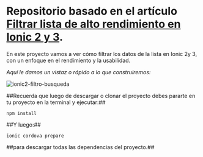 # Repositorio basado en el artículo [Filtrar lista de alto rendimiento en Ionic 2 y 3](https://medium.com/williambastidasblog/filtrar-lista-de-alto-rendimiento-en-ionic-2-y-3-c0c818a633f5).

En este proyecto  vamos a ver cómo filtrar los datos de la lista en Ionic 2y 3, con un enfoque en el rendimiento y la usabilidad. 

*Aquí le damos un vistaz o rápido a lo que construiremos:*

![ionic2-filtro-busqueda](https://cdn-images-1.medium.com/max/640/1*YdOVAs24kTPes5DPhxcy-g.gif)

##Recuerda que luego de descargar o clonar el proyecto debes pararte en tu proyecto en la terminal y ejecutar:##

`npm install` 

##Y luego:##

`ionic cordova prepare`  

##para descargar todas las dependencias del proyecto.##

